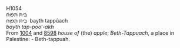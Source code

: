 <body>
  <p>H1054<br>  בּית תּפּוּח  <br> בַּיתּ תַּּפּוַּח  ‎  bayth tappûach  <br><i>bayth</i> <i>tap-poo‘-akh </i><br>From <a href="h1004.htm">1004</a> and <a href="h8598.htm">8598</a>  <i>house</i> <i>of</i> (the) <i>apple</i>; <i>Beth-Tappuach</i>, a place in Palestine: - Beth-tappuah.<br></p>
 </body>
